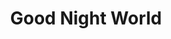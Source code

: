 --- 
title: "Good Night World"
publishdate: "2019-9-4T16:48:46+02:00"
src: "https://365manga.net/manga/good-night-world"
image: "https://data.365manga.net/images/thumbnails/2006-good-night-world.jpg"
description: "A broken family, trying to save a virtual family in an online game"
---